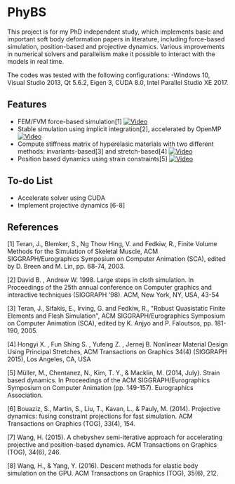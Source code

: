 # PhyBS

This project is for my PhD independent study, which implements basic and important soft body deformation papers in literature, including force-based simulation, position-based and projective dynamics. Various improvements in numerical solvers and parallelism make it possible to interact with the models in real time.

The codes was tested with the following configurations:
-Windows 10, Visual Studio 2013, Qt 5.6.2, Eigen 3, CUDA 8.0, Intel Parallel Studio XE 2017.

## Features

* FEM/FVM force-based simulation[1]
[![Video](https://img.youtube.com/vi/RZTT9vSTd5M/0.jpg)](https://www.youtube.com/watch?v=RZTT9vSTd5M)
* Stable simulation using implicit integration[2], accelerated by OpenMP
[![Video](https://img.youtube.com/vi/SMo9IlWolVs/0.jpg)](https://www.youtube.com/watch?v=SMo9IlWolVs)
* Compute stiffness matrix of hyperelasic materials with two different methods: invariants-based[3] and stretch-based[4]
[![Video](https://img.youtube.com/vi/xZR5uczls28/0.jpg)](https://www.youtube.com/watch?v=xZR5uczls28)
* Position based dynamics using strain constraints[5]
[![Video](https://img.youtube.com/vi/HgDR9nFfIRs/0.jpg)](https://www.youtube.com/watch?v=HgDR9nFfIRs)

## To-do List

* Accelerate solver using CUDA
* Implement projective dynamics [6-8]


## References
[1] Teran, J., Blemker, S., Ng Thow Hing, V. and Fedkiw, R., Finite Volume Methods for the Simulation of Skeletal Muscle, ACM SIGGRAPH/Eurographics Symposium on Computer Animation (SCA), edited by D. Breen and M. Lin, pp. 68-74, 2003.

[2] David B. , Andrew W. 1998. Large steps in cloth simulation. In Proceedings of the 25th annual conference on Computer graphics and interactive techniques (SIGGRAPH '98). ACM, New York, NY, USA, 43-54

[3] Teran, J., Sifakis, E., Irving, G. and Fedkiw, R., "Robust Quasistatic Finite Elements and Flesh Simulation", ACM SIGGRAPH/Eurographics Symposium on Computer Animation (SCA), edited by K. Anjyo and P. Faloutsos, pp. 181-190, 2005.

[4] Hongyi X. , Fun Shing S. , Yufeng Z. , Jernej B. Nonlinear Material Design Using Principal Stretches, ACM Transactions on Graphics 34(4) (SIGGRAPH 2015), Los Angeles, CA, USA

[5] Müller, M., Chentanez, N., Kim, T. Y., & Macklin, M. (2014, July). Strain based dynamics. In Proceedings of the ACM SIGGRAPH/Eurographics Symposium on Computer Animation (pp. 149-157). Eurographics Association.

[6] Bouaziz, S., Martin, S., Liu, T., Kavan, L., & Pauly, M. (2014). Projective dynamics: fusing constraint projections for fast simulation. ACM Transactions on Graphics (TOG), 33(4), 154.

[7] Wang, H. (2015). A chebyshev semi-iterative approach for accelerating projective and position-based dynamics. ACM Transactions on Graphics (TOG), 34(6), 246.

[8] Wang, H., & Yang, Y. (2016). Descent methods for elastic body simulation on the GPU. ACM Transactions on Graphics (TOG), 35(6), 212.